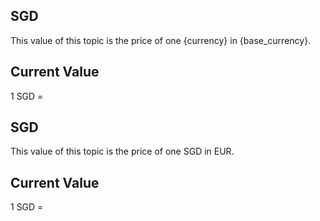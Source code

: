 ## SGD

This value of this topic is the price of one {currency} in {base_currency}.

## Current Value

1 SGD = <Topic topic="finance/stock-exchange/currency/SGD/EUR" decimals="3" unit="EUR"/>

## SGD

This value of this topic is the price of one SGD in EUR.

## Current Value

1 SGD = <Topic topic="finance/stock-exchange/currency/SGD/EUR" decimals="3" unit="EUR"/>

